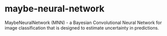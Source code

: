 # maybe-neural-network
MaybeNeuralNetwork (MNN) - a Bayesian Convolutional Neural Network for image classification that is designed to estimate uncertainty in predictions.
